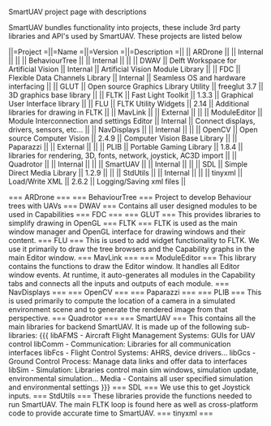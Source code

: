 SmartUAV project page with descriptions

SmartUAV bundles functionality into projects, these include 3rd party libraries and API's used by SmartUAV. These projects are listed below


||=Project =||=Name =||=Version =||=Description =||
|| ARDrone || || Internal || ||
|| BehaviourTree || || Internal || ||
|| DWAV || Delft Workspace for Artificial Vision || Internal || Artificial Vision Module Library ||
|| FDC || Flexible Data Channels Library || Internal || Seamless OS and hardware interfacing ||
|| GLUT || Open source Graphics Library Utility || freeglut 3.7 || 3D graphics base library ||
|| FLTK || Fast Light Toolkit || 1.3.3 ||  Graphical User Interface library ||
|| FLU || FLTK Utility Widgets || 2.14 ||  Additional libraries for drawing in FLTK ||
|| MavLink || || External || ||
|| ModuleEditor || Module Interconnection and settings Editor || Internal  || Connect displays, drivers, sensors, etc... ||
|| NavDisplays || || Internal || ||
|| OpenCV || Open source Computer Vision || 2.4.9 || Computer Vision Base Library ||
|| Paparazzi || || External || ||
|| PLIB || Portable Gaming Library || 1.8.4 || libraries for rendering, 3D, fonts, network, joystick, AC3D import ||
|| Quadrotor || || Internal || ||
|| SmartUAV || || Internal || ||
|| SDL || Simple Direct Media Library || 1.2.9 || ||
|| StdUtils || || Internal || ||
|| tinyxml || Load/Write XML || 2.6.2 || Logging/Saving xml files ||



=== ARDrone ===
=== BehaviourTree ===
Project to develop Behaviour trees with UAVs
=== DWAV ===
Contains all user designed modules to be used in Capabilities
=== FDC ===
=== GLUT ===
This provides libraries to simplify drawing in OpenGL
=== FLTK ===
FLTK is used as the main window manager and OpenGL interface for drawing windows and their content.
=== FLU ===
This is used to add widget functionality to FLTK. We use it primarily to draw the tree browsers and the Capability graphs in the main Editor window.
=== MavLink ===
=== ModuleEditor ===
This library contains the functions to draw the Editor window. It handles all Editor window events. At runtime, it auto-generates all modules in the Capability tabs and connects all the inputs and outputs of each module.
=== NavDisplays ===
=== OpenCV ===
=== Paparazzi ===
=== PLIB ===
This is used primarily to compute the location of a camera in a simulated environment scene and to generate the rendered image from that perspective.
=== Quadrotor ===
=== SmartUAV ===
This contains all the main libraries for backend SmartUAV. It is made up of the following sub-libraries:
{{{
libAFMS - Aircraft Flight Management Systems: GUIs for UAV control
libComm - Communication: Libraries for all communication interfaces
libFcs  - Flight Control Systems: AHRS, device drivers...
libGcs  - Ground Control Process: Manage data links and offer data to interfaces
libSim  - Simulation: Libraries control main sim windows, simulation update, environmental simulation...
Media   - Contains all user specified simulation and environmental settings
}}}
=== SDL ===
We use this to get Joystick inputs.
=== StdUtils ===
These libraries provide the functions needed to run SmartUAV. The main FLTK loop is found here as well as cross-platform code to provide accurate time to SmartUAV.
=== tinyxml ===